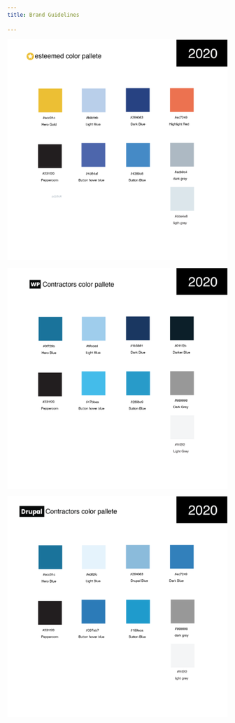 ```yaml
---
title: Brand Guidelines

---
```

![](/uploads/artboard-1-150x.png)

![](/uploads/artboard-1-copy-150x.png)

![](/uploads/artboard-1-copy-2-150x.png)